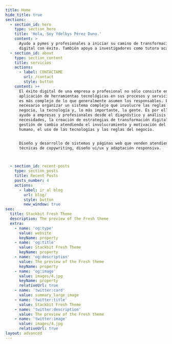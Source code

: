 ```yaml
---
title: Home
hide_title: true
sections:
  - section_id: hero
    type: section_hero
    title: 'Hola, Soy Ydelbys Pérez Duno.'
    content: >
      Ayudo a pymes y profesionales a iniciar su camino de transformación
      digital con éxito. También apoyo a investigadores como tutora académica.
  - section_id: about
    type: section_content
    title: servicios
    actions:
      - label: CONTÁCTAME
        url: /contact
        style: button
    content: >+
      El éxito digital de una empresa o profesional no sólo consiste en la
      aplicación de herramientas tecnológicas en sus procesos y servicios. Este
      es más complejo de lo que generalmente asumen los responsables. Es
      necesario organizar un sistema complejo que involucre las reglas de
      negocio, la tecnología y, lo más importante, la gente. Es por ello que,
      ayudo a empresas y profesionales desde el diagnóstico y análisis de
      necesidades, la creación de estrategias de transformación digital y
      gestión de cambio atendiendo el involucramiento y motivación del recurso
      humano, el uso de las tecnologías y las reglas del negocio.


      Diseño y desarrollo de sistemas y páginas web que venden atendiendo
      técnicas de copywriting, diseño ui/ux y adaptación responsiva.



  - section_id: recent-posts
    type: section_posts
    title: Recent Posts
    posts_number: 4
    actions:
      - label: ir al blog
        url: blog/
        style: button
        new_window: true
seo:
  title: Stackbit Fresh Theme
  description: The preview of the Fresh theme
  extra:
    - name: 'og:type'
      value: website
      keyName: property
    - name: 'og:title'
      value: Stackbit Fresh Theme
      keyName: property
    - name: 'og:description'
      value: The preview of the Fresh theme
      keyName: property
    - name: 'og:image'
      value: images/4.jpg
      keyName: property
      relativeUrl: true
    - name: 'twitter:card'
      value: summary_large_image
    - name: 'twitter:title'
      value: Stackbit Fresh Theme
    - name: 'twitter:description'
      value: The preview of the Fresh theme
    - name: 'twitter:image'
      value: images/4.jpg
      relativeUrl: true
layout: advanced
---
```

